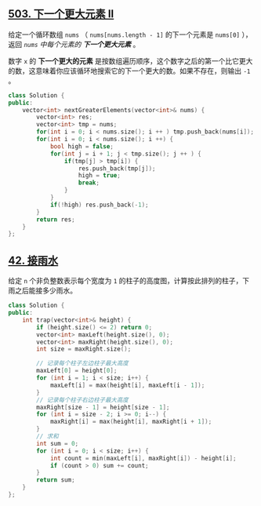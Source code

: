

## [503. 下一个更大元素 II](https://leetcode.cn/problems/next-greater-element-ii/description/)

给定一个循环数组 `nums` （ `nums[nums.length - 1]` 的下一个元素是 `nums[0]` ），返回 *`nums` 中每个元素的 **下一个更大元素*** 。

数字 `x` 的 **下一个更大的元素** 是按数组遍历顺序，这个数字之后的第一个比它更大的数，这意味着你应该循环地搜索它的下一个更大的数。如果不存在，则输出 `-1` 。

```cpp
class Solution {
public:
    vector<int> nextGreaterElements(vector<int>& nums) {
        vector<int> res;
        vector<int> tmp = nums;
        for(int i = 0; i < nums.size(); i ++ ) tmp.push_back(nums[i]);
        for(int i = 0; i < nums.size(); i ++) {
            bool high = false;
            for(int j = i + 1; j < tmp.size(); j ++ ) {
                if(tmp[j] > tmp[i]) {
                    res.push_back(tmp[j]);
                    high = true;
                    break;
                }
            }
            if(!high) res.push_back(-1);
        }
        return res;
    }
};
```

## [42. 接雨水](https://leetcode.cn/problems/trapping-rain-water/description/)

给定 `n` 个非负整数表示每个宽度为 `1` 的柱子的高度图，计算按此排列的柱子，下雨之后能接多少雨水。

 

```cpp
class Solution {
public:
    int trap(vector<int>& height) {
        if (height.size() <= 2) return 0;
        vector<int> maxLeft(height.size(), 0);
        vector<int> maxRight(height.size(), 0);
        int size = maxRight.size();

        // 记录每个柱子左边柱子最大高度
        maxLeft[0] = height[0];
        for (int i = 1; i < size; i++) {
            maxLeft[i] = max(height[i], maxLeft[i - 1]);
        }
        // 记录每个柱子右边柱子最大高度
        maxRight[size - 1] = height[size - 1];
        for (int i = size - 2; i >= 0; i--) {
            maxRight[i] = max(height[i], maxRight[i + 1]);
        }
        // 求和
        int sum = 0;
        for (int i = 0; i < size; i++) {
            int count = min(maxLeft[i], maxRight[i]) - height[i];
            if (count > 0) sum += count;
        }
        return sum;
    }
};
```

